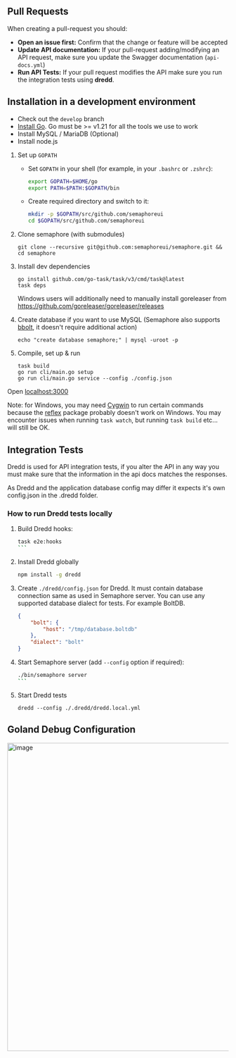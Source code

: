 ## Pull Requests

When creating a pull-request you should:

- __Open an issue first:__ Confirm that the change or feature will be accepted
- __Update API documentation:__ If your pull-request adding/modifying an API request, make sure you update the Swagger documentation (`api-docs.yml`)
- __Run API Tests:__ If your pull request modifies the API make sure you run the integration tests using **dredd**.

## Installation in a development environment

- Check out the `develop` branch
- [Install Go](https://golang.org/doc/install). Go must be >= v1.21 for all the tools we use to work
- Install MySQL / MariaDB (Optional)
- Install node.js

1) Set up `GOPATH`
   * Set `GOPATH` in your shell (for example, in your `.bashrc` or `.zshrc`):
      ```bash
      export GOPATH=$HOME/go
      export PATH=$PATH:$GOPATH/bin
      ```
   * Create required directory and switch to it:
      ```bash
      mkdir -p $GOPATH/src/github.com/semaphoreui
      cd $GOPATH/src/github.com/semaphoreui
      ```

2) Clone semaphore (with submodules)

   ```
   git clone --recursive git@github.com:semaphoreui/semaphore.git && cd semaphore
   ```

3) Install dev dependencies

   ```
   go install github.com/go-task/task/v3/cmd/task@latest
   task deps
   ```
   Windows users will additionally need to manually install goreleaser from https://github.com/goreleaser/goreleaser/releases

4) Create database if you want to use MySQL (Semaphore also supports [bbolt](https://github.com/etcd-io/bbolt), it doesn't require additional action)

   ```
   echo "create database semaphore;" | mysql -uroot -p
   ```

5) Compile, set up & run

   ```
   task build
   go run cli/main.go setup
   go run cli/main.go service --config ./config.json
   ```

Open [localhost:3000](http://localhost:3000)

Note: for Windows, you may need [Cygwin](https://www.cygwin.com/) to run certain commands because the [reflex](github.com/cespare/reflex) package probably doesn't work on Windows.
You may encounter issues when running `task watch`, but running `task build` etc... will still be OK.

## Integration Tests

Dredd is used for API integration tests, if you alter the API in any way you must make sure that the information in the api docs
matches the responses.

As Dredd and the application database config may differ it expects it's own config.json in the .dredd folder.

### How to run Dredd tests locally

1) Build Dredd hooks:
    ````bash
    task e2e:hooks
    ```
2) Install Dredd globally
    ```bash
    npm install -g dredd
    ```
3) Create `./dredd/config.json` for Dredd. It must contain database connection same as used in Semaphore server.
   You can use any supported database dialect for tests. For example BoltDB.
    ```json
   {
        "bolt": {
            "host": "/tmp/database.boltdb"
        },
        "dialect": "bolt"
    }
    ```
4) Start Semaphore server (add `--config` option if required):
    ````bash
    ./bin/semaphore server
    ```
5) Start Dredd tests
    ```
    dredd --config ./.dredd/dredd.local.yml
    ```

## Goland Debug Configuration

<img width="700" alt="image" src="https://github.com/user-attachments/assets/cc6132ee-b31e-424c-8ca9-4eba56bf7fb0" />

